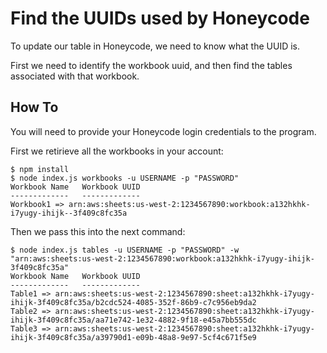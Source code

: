 # Find the UUIDs used by Honeycode 

To update our table in Honeycode, we need to know what the UUID is.

First we need to identify the workbook uuid, and then find the tables associated with that workbook.

## How To

You will need to provide your Honeycode login credentials to the program.

First we retirieve all the workbooks in your account:
```
$ npm install
$ node index.js workbooks -u USERNAME -p "PASSWORD"
Workbook Name	Workbook UUID
-------------	-------------
Workbook1 => arn:aws:sheets:us-west-2:1234567890:workbook:a132hkhk-i7yugy-ihijk--3f409c8fc35a
```

Then we pass this into the next command:
```
$ node index.js tables -u USERNAME -p "PASSWORD" -w "arn:aws:sheets:us-west-2:1234567890:workbook:a132hkhk-i7yugy-ihijk-3f409c8fc35a"
Workbook Name   Workbook UUID
-------------   -------------
Table1 => arn:aws:sheets:us-west-2:1234567890:sheet:a132hkhk-i7yugy-ihijk-3f409c8fc35a/b2cdc524-4085-352f-86b9-c7c956eb9da2
Table2 => arn:aws:sheets:us-west-2:1234567890:sheet:a132hkhk-i7yugy-ihijk-3f409c8fc35a/aa71e742-1e32-4882-9f18-e45a7bb555dc
Table3 => arn:aws:sheets:us-west-2:1234567890:sheet:a132hkhk-i7yugy-ihijk-3f409c8fc35a/a39790d1-e09b-48a8-9e97-5cf4c671f5e9
```
